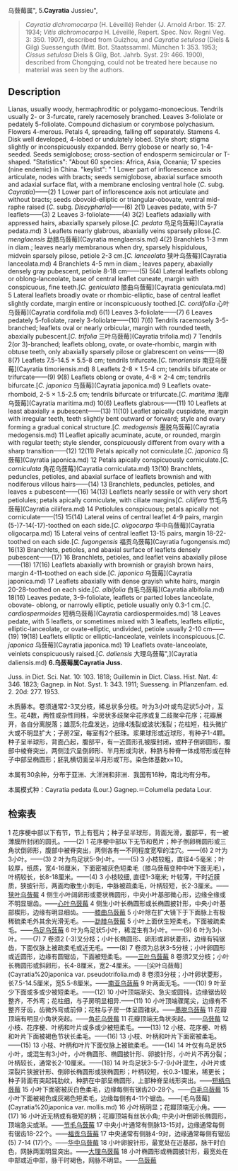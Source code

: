 乌蔹莓属",
5.**Cayratia** Jussieu",

> *Cayratia dichromocarpa* (H. Léveillé) Rehder (J. Arnold Arbor. 15: 27. 1934; *Vitis dichromocarpa* H. Léveillé, Repert. Spec. Nov. Regni Veg. 3: 350. 1907), described from Guizhou, and *Cayratia setulosa* (Diels &amp; Gilg) Suessenguth (Mitt. Bot. Staatssamml. München 1: 353. 1953; *Cissus setulosa* Diels &amp; Gilg, Bot. Jahrb. Syst. 29: 466. 1900), described from Chongqing, could not be treated here because no material was seen by the authors.

## Description
Lianas, usually woody, hermaphroditic or polygamo-monoecious. Tendrils usually 2- or 3-furcate, rarely racemosely branched. Leaves 3-foliolate or pedately 5-foliolate. Compound dichasium or corymbose polychasium. Flowers 4-merous. Petals 4, spreading, falling off separately. Stamens 4. Disk well developed, 4-lobed or undulately lobed. Style short; stigma slightly or inconspicuously expanded. Berry globose or nearly so, 1-4-seeded. Seeds semiglobose; cross-section of endosperm semicircular or T-shaped.
  "Statistics": "About 60 species: Africa, Asia, Oceania; 17 species (nine endemic) in China.
  "keylist": "
1 Lower part of inflorescence axis articulate, nodes with bracts; seeds semiglobose, abaxial surface smooth and adaxial surface flat, with a membrane enclosing ventral hole (*C.* subg. *Cayratia*)——(2)
1 Lower part of inflorescence axis not articulate and without bracts; seeds obovoid-elliptic or triangular-obovate, ventral mid-raphe raised (*C.* subg. *Discypharia*)——(6)
2(1) Leaves pedate, with 5-7 leaflets——(3)
2 Leaves 3-foliolate——(4)
3(2) Leaflets adaxially with appressed hairs, abaxially sparsely pilose.[*C. pedata* 鸟足乌蔹莓](Cayratia pedata.md)
3 Leaflets nearly glabrous, abaxially veins sparsely pilose.[*C. menglaensis* 勐腊乌蔹莓](Cayratia menglaensis.md)
4(2) Branchlets 1-3 mm in diam.; leaves nearly membranous when dry, sparsely hispidulous, midvein sparsely pilose, petiole 2-3 cm.[*C. lanceolata* 狭叶乌蔹莓](Cayratia lanceolata.md)
4 Branchlets 4-5 mm in diam.; leaves papery, abaxially densely gray pubescent, petiole 8-18 cm——(5)
5(4) Lateral leaflets oblong or oblong-lanceolate, base of central leaflet cuneate, margin with conspicuous, fine teeth.[*C. geniculata* 膝曲乌蔹莓](Cayratia geniculata.md)
5 Lateral leaflets broadly ovate or rhombic-elliptic, base of central leaflet slightly cordate, margin entire or inconspicuously toothed.[*C. cordifolia* 心叶乌蔹莓](Cayratia cordifolia.md)
6(1) Leaves 3-foliolate——(7)
6 Leaves pedately 5-foliolate, rarely 3-foliolate——(10)
7(6) Tendrils racemosely 3-5-branched; leaflets oval or nearly orbicular, margin with rounded teeth, abaxially pubescent.[*C. trifolia* 三叶乌蔹莓](Cayratia trifolia.md)
7 Tendrils 2(or 3)-branched; leaflets oblong, ovate, or ovate-rhombic, margin with obtuse teeth, only abaxially sparsely pilose or glabrescent on veins——(8)
8(7) Leaflets 7.5-14.5 × 5.5-8 cm; tendrils trifurcate.[*C. timoriensis* 南亚乌蔹莓](Cayratia timoriensis.md)
8 Leaflets 2-8 × 1.5-4 cm; tendrils bifurcate or trifurcate——(9)
9(8) Leaflets oblong or ovate, 4-8 × 2-4 cm; tendrils bifurcate.[*C. japonica* 乌蔹莓](Cayratia japonica.md)
9 Leaflets ovate-rhomboid, 2-5 × 1.5-2.5 cm; tendrils bifurcate or trifurcate.[*C. maritima* 海岸乌蔹莓](Cayratia maritima.md)
10(6) Leaflets glabrous——(11)
10 Leaflets at least abaxially ± pubescent——(13)
11(10) Leaflet apically cuspidate, margin with irregular teeth, teeth slightly bent outward or forward; style and ovary forming a gradual conical structure.[*C. medogensis* 墨脱乌蔹莓](Cayratia medogensis.md)
11 Leaflet apically acuminate, acute, or rounded, margin with regular teeth; style slender, conspicuously different from ovary with a sharp transition——(12)
12(11) Petals apically not corniculate.[*C. japonica* 乌蔹莓](Cayratia japonica.md)
12 Petals apically conspicuously corniculate.[*C. corniculata* 角花乌蔹莓](Cayratia corniculata.md)
13(10) Branchlets, peduncles, petioles, and abaxial surface of leaflets brownish and with nodiferous villous hairs——(14)
13 Branchlets, peduncles, petioles, and leaves ± pubescent——(16)
14(13) Leaflets nearly sessile or with very short petiolules; petals apically corniculate, with ciliate margins[*C. ciliifera* 节毛乌蔹莓](Cayratia ciliifera.md)
14 Petiolules conspicuous; petals apically not corniculate——(15)
15(14) Lateral veins of central leaflet 4-9 pairs, margin (5-)7-14(-17)-toothed on each side.[*C. oligocarpa* 华中乌蔹莓](Cayratia oligocarpa.md)
15 Lateral veins of central leaflet 13-15 pairs, margin 18-22-toothed on each side.[*C. fugongensis* 福贡乌蔹莓](Cayratia fugongensis.md)
16(13) Branchlets, petioles, and abaxial surface of leaflets densely pubescent——(17)
16 Branchlets, petioles, and leaflet veins abaxially pilose——(18)
17(16) Leaflets abaxially with brownish or grayish brown hairs, margin 4-11-toothed on each side.[*C. japonica* 乌蔹莓](Cayratia japonica.md)
17 Leaflets abaxially with dense grayish white hairs, margin 20-28-toothed on each side.[*C. albifolia* 白毛乌蔹莓](Cayratia albifolia.md)
18(16) Leaves pedate, 3-9-foliolate, leaflets or parted lobes lanceolate, obovate- oblong, or narrowly elliptic, petiole usually only 0.3-1 cm.[*C. cardiospermoides* 短柄乌蔹莓](Cayratia cardiospermoides.md)
18 Leaves pedate, with 5 leaflets, or sometimes mixed with 3 leaflets, leaflets elliptic, elliptic-lanceolate, or ovate-elliptic, undivided, petiole usually 2-10 cm——(19)
19(18) Leaflets elliptic or elliptic-lanceolate, veinlets inconspicuous.[*C. japonica* 乌蔹莓](Cayratia japonica.md)
19 Leaflets ovate-lanceolate, veinlets conspicuously raised.[*C. daliensis* 大理乌蔹莓",](Cayratia daliensis.md)
**6.乌蔹莓属Cayratia Juss.**

Juss. in Dict. Sci. Nat. 10: 103. 1818; Guillemin in Dict. Class. Hist. Nat. 4: 346. 1823; Gagnep. in Not. Syst. 1: 343. 1911; Suesseng. in Pflanzenfam. ed. 2. 20d: 277. 1953.

木质藤本。卷须通常2-3叉分枝，稀总状多分枝。叶为3小叶或鸟足状5小叶，互生。花4数，两性或杂性同株，伞房状多歧聚伞花序或复二歧聚伞花序；花瓣展开，各自分离脱落；雄蕊5;花盘发达，边缘4浅裂或波状浅裂；花柱短，柱头微扩大或不明显扩大；子房2室，每室有2个胚珠。浆果球形或近球形，有种子1-4颗。种子呈半球形，背面凸起，腹部平，有一近圆形孔被膜封闭，或种子倒卵圆形，腹部中棱脊突出，两侧洼穴呈倒卵形、半月形或沟状，种脐与种脊一体成带形或在种子中部呈椭圆形；胚乳横切面呈半月形或T形。染色体基数x=10。

本属有30余种，分布于亚洲、大洋洲和非洲．我国有16种，南北均有分布。

本属模式种：Cayratia pedata (Lour.) Gagnep.＝Columella pedata Lour.

## 检索表

1 花序梗中部以下有节，节上有苞片；种子呈半球形，背面光滑，腹部平，有一被薄膜所封闭的圆孔。——(2)
1 花序梗中部以下无节和苞片；种子倒卵椭圆形或三角状倒卵形，腹部中被脊突出，两侧各有一不同程度宽窄的洼穴。——(6)
2 叶为3小叶。——(3)
2 叶为鸟足状5-9小叶。——(5)
3 小枝较粗，直径4-5毫米；叶较厚，纸质，宽4-16厘米，下面密被灰色短柔毛（膝乌蔹莓变种中叶下面无毛），叶柄较长，长8-18厘米。——(4)
3 小枝较细, 直径1-3毫米; 叶较薄，干时近膜质，狭披针形，两面均散生小刺毛，中脉被疏柔毛，叶柄较短，长2-3厘米。——[狭叶乌蔹莓](Cayratia%20mollissima.md)
4 侧生小叶阔卵形或菱状椭圆形，中央小叶基部微心形，边缘全缘或不明显锯齿。——[心叶乌蔹莓](Cayratia%20cordifolia.md)
4 侧生小叶长椭圆形或长椭圆披针形，中央小叶基部楔形，边缘有明显细齿。——[膝曲乌蔹莓](Cayratia%20geniculata.md)
5 小叶除在扩大镜下于下面脉上有极稀硫柔毛外其余光滑无毛。——[勐腊乌蔹莓](Cayratia%20menglaensis.md)
5 小叶上面伏生短柔毛，下面被疏柔毛。——[鸟足乌蔹莓](Cayratia%20pedata.md)
6 叶为鸟足状5小叶，稀混生有3小叶。——(9)
6 叶为3小叶。——(7)
7 卷须2 (-3)叉分枝；小叶长椭圆形、卵形或卵状菱形，边缘有钝锯齿，下面仅脉上被疏柔毛或近无毛。——(8)
7 卷须为总状3-5分枝；小叶卵圆形或近圆形，边缘有圆锯齿，下面被短柔毛。——[三叶乌蔹莓](Cayratia%20trifolia.md)
8 卷须2叉分枝；小叶长椭圆形或斜卵形，长4-8厘米，宽2-4厘米。——[尖叶乌蔹莓](Cayratia%20japonica var. pseudotrifolia.md)
8 卷须3分枝；小叶卵状菱形，长7.5-14.5厘米，宽5.5-8厘米。——[南亚乌蔹莓](Cayratia%20timoriensis.md)
9 叶两面无毛。——(10)
9 叶至少下面或多或少被短柔毛。——(12)
10 小叶顶端渐尖、急尖或圆钝，边缘锯齿较整齐，不外弯；花柱细，与子房明显相异.——(11)
10 小叶顶端骤尾尖，边缘有不整齐牙齿，齿微外弯或前伸；花柱与子房一体呈圆锥状。——[墨脱乌蔹莓](Cayratia%20medogensis.md)
11 花瓣顶端有明显小角状突起。——[角花乌蔹莓](Cayratia%20corniculata.md)
11 花瓣顶端无角状突起。——[乌蔹莓](Cayratia%20japonica.md)
12 小枝、花序梗、叶柄和叶片或多或少被短柔毛。——(13)
12 小枝、花序梗、叶柄和叶片下面被褐色节状长柔毛。——(16)
13 小枝、叶柄和叶片下面密被柔毛。——(15)
13 小枝、叶柄和叶片下面仅脉上被硫柔毛。——(14)
14 叶仅有鸟足状5小叶，或混生有3小叶，小叶椭圆形、椭圆披针形、卵披针形，小叶片不再分裂；叶柄较长，通常长2-10厘米。——(18)
14 叶鸟足状3-5-7-9小叶混生，小叶片或深裂片狭披针形、倒卵长椭圆形或狭椭圆形；叶柄较短，长0.3-1厘米，稀更长；种子背面有突起钝肋纹，种脐在中部呈椭圆形，上部种脊呈线形突出。——[短柄乌蔹莓](Cayratia%20cardiospermoides.md)
15 小叶下面密被灰白色柔毛，边缘每侧有锯齿20-28个。——[白毛乌蔹莓](Cayratia%20albifolia.md)
15 小叶下面被褐色或灰褐色短柔毛，边缘每侧有4-11个锯齿。——[毛乌蔹莓](Cayratia%20japonica var. mollis.md)
16 小叶柄明显；花瓣顶端无小角。——(17)
16 小叶近无柄或有极短的柄；花瓣顶端有丝状小角; 中央小叶倒卵长椭圆形，顶端急尖或渐。——[节毛乌蔹莓](Cayratia%20cilifera.md)
17 中央小叶通常有侧脉13-15对，边缘通常每侧有锯齿18-22个。——[福贡乌蔹莓](Cayratia%20fugongensis.md)
17 中央通常有侧脉4-9对，边缘通常每侧有锯齿(5) 7-14 (17)个。——[华中乌蔹莓](Cayratia%20oligocarpa.md)
18 小叶卵披针形，最宽处在近基部，脉干时白色，网脉两面明显突出。——[大理乌蔹莓](Cayratia%20daliensis.md)
18 小叶椭圆形或椭圆披针形，最宽处在中部或近中部，脉干时褐色，网脉不明显。——[乌蔹莓](Cayratia%20japonica.md)
